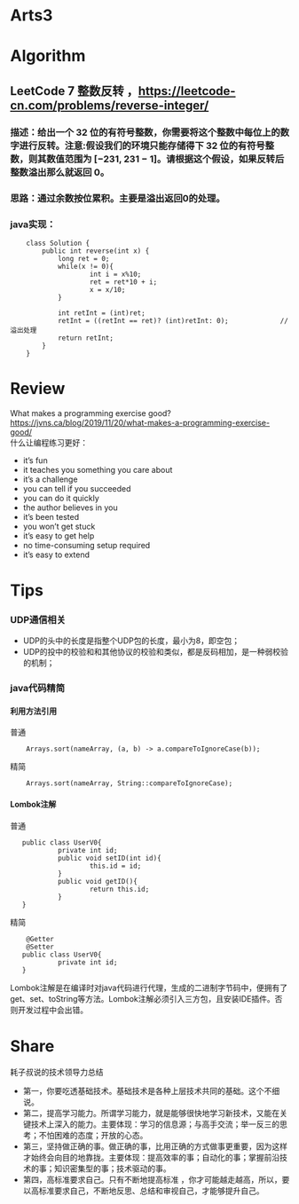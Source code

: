 Arts3
===

# Algorithm
## LeetCode 7 整数反转 ，<https://leetcode-cn.com/problems/reverse-integer/>
### 描述：给出一个 32 位的有符号整数，你需要将这个整数中每位上的数字进行反转。注意:假设我们的环境只能存储得下 32 位的有符号整数，则其数值范围为 [−231,  231 − 1]。请根据这个假设，如果反转后整数溢出那么就返回 0。
### 思路：通过余数按位累积。主要是溢出返回0的处理。
### java实现：


        class Solution {
            public int reverse(int x) {
                long ret = 0;
                while(x != 0){
                        int i = x%10;
                        ret = ret*10 + i;
                        x = x/10;
                }

                int retInt = (int)ret;
                retInt = ((retInt == ret)? (int)retInt: 0);             // 溢出处理
                return retInt;
            }
        }
        

# Review
What makes a programming exercise good?  
<https://jvns.ca/blog/2019/11/20/what-makes-a-programming-exercise-good/>  
什么让编程练习更好：  
- it’s fun  
- it teaches you something you care about
- it’s a challenge
- you can tell if you succeeded
- you can do it quickly
- the author believes in you
- it’s been tested
- you won’t get stuck
- it’s easy to get help
- no time-consuming setup required
- it’s easy to extend

# Tips
### UDP通信相关

- UDP的头中的长度是指整个UDP包的长度，最小为8，即空包；
- UDP的投中的校验和和其他协议的校验和类似，都是反码相加，是一种弱校验的机制；

### java代码精简
#### 利用方法引用
普通

        Arrays.sort(nameArray, (a, b) -> a.compareToIgnoreCase(b));

精简

        Arrays.sort(nameArray, String::compareToIgnoreCase);
 
#### Lombok注解
普通

       public class UserV0{
                private int id;
                public void setID(int id){
                        this.id = id;
                }
                public void getID(){
                        return this.id;
                }
       }
               
精简

        @Getter
        @Setter
       public class UserV0{
                private int id;
       }

Lombok注解是在编译时对java代码进行代理，生成的二进制字节码中，便拥有了get、set、toString等方法。Lombok注解必须引入三方包，且安装IDE插件。否则开发过程中会出错。

# Share
耗子叔说的技术领导力总结
 - 第一，你要吃透基础技术。基础技术是各种上层技术共同的基础。这个不细说。
 - 第二，提高学习能力。所谓学习能力，就是能够很快地学习新技术，又能在关键技术上深入的能力。主要体现：学习的信息源；与高手交流；举一反三的思考；不怕困难的态度；开放的心态。
 - 第三，坚持做正确的事。做正确的事，比用正确的方式做事更重要，因为这样才始终会向目的地靠拢。主要体现：提高效率的事；自动化的事；掌握前沿技术的事；知识密集型的事；技术驱动的事。
 - 第四，高标准要求自己。只有不断地提高标准 ，你才可能越走越高，所以，要以高标准要求自己，不断地反思、总结和审视自己，才能够提升自己。


